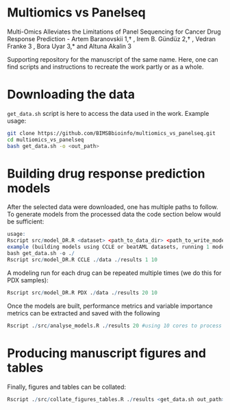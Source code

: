 # Multiomics vs Panelseq

Multi-Omics Alleviates the Limitations of Panel Sequencing for
Cancer Drug Response Prediction - Artem Baranovskii 1,† , Irem B. Gündüz 2,† , Vedran Franke 3
, Bora Uyar 3,* and Altuna Akalin 3

Supporting repository for the manuscript of the same name. Here, one can find scripts and instructions to recreate the work partly or as a whole.


# Downloading the data
```get_data.sh``` script is here to access the data used in the work. Example usage: 
 ```bash
 git clone https://github.com/BIMSBbioinfo/multiomics_vs_panelseq.git
 cd multiomics_vs_panelseq
 bash get_data.sh -o <out_path>
 ```

# Building drug response prediction models

After the selected data were downloaded, one has multiple paths to follow. 
To generate models from the processed data the code section below would be sufficient:

 ```R
 usage:
 Rscript src/model_DR.R <dataset> <path_to_data_dir> <path_to_write_models> <number of runs> <number of cores>
 example (building models using CCLE or beatAML datasets, running 1 modeling run per drug using 10 cores:
 bash get_data.sh -o ./
 Rscript src/model_DR.R CCLE ./data ./results 1 10
 ```

 A modeling run for each drug can be repeated multiple times (we do this for PDX samples):
 ```R
 Rscript src/model_DR.R PDX ./data ./results 20 10
 ```

Once the models are built, performance metrics and variable importance metrics 
can be extracted and saved with the following
 ```R
 Rscript ./src/analyse_models.R ./results 20 #using 10 cores to process results
 ```

# Producing manuscript figures and tables 

Finally, figures and tables can be collated:
 ```R
 Rscript ./src/collate_figures_tables.R ./results <get_data.sh out_path>
 ```


